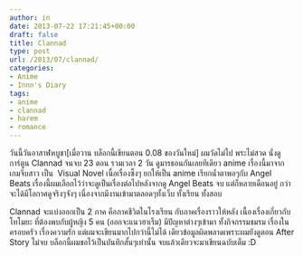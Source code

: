 ```yaml
---
author: in
date: 2013-07-22 17:21:45+00:00
draft: false
title: Clannad
type: post
url: /2013/07/clannad/
categories:
- Anime
- Innn's Diary
tags:
- anime
- clannad
- harem
- romance
---
```


วันนี้วันอาสาฬหบูชา[เมื่อวาน บล็อกนี้เขียนตอน 0.08 ของวันใหม่] ผมวัดไม่ไป พระไม่สวด นั่งดูการ์ตูน Clannad จนจบ 23 ตอน รวมเวลา 2 วัน ดูมารธอนกันเลยทีเดียว anime เรื่องนี้มาจากเกมจีบสาว เป็น  Visual Novel เนื้อเรื่องซึ้งๆ ยกให้เป็น anime เรียกน้ำตาพอๆกับ Angel Beats เรื่องนี้ผมเลือกไว้ว่าจะดูเป็นเรื่องต่อไปหลังจากดู Angel Beats จบ แต่ก็หลายเดือนอยู่ กว่าจะได้มีโอกาศดูจริงๆจังๆ เนื่องจากมีงานเข้ามาตลอดๆทั้งเว็บ ทั้งเรียน ทั้งสอบ

Clannad จะแบ่งออกเป็น 2 ภาค คือภาคชีวิตในโรงเรียน กับภาคเรื่องราวให้หลัง เนื้องเรื่องเกี่ยวกับโทโมยะ ที่ต้องพบกับผู้หญิง 5 คน (ออกจะแนวฮาเร็ม) มีปัญหาต่างๆเข้ามา ทั้งกิจกรรมชมรม เรื่องในครอบครัว เรื่องความรัก แต่ผมจะเขียนมากไปกว่านี้ไม่ได้ เดียวข้อมูลผิดพลาดเพราะผมยังดูตอน After Story ไม่จบ บล็อกนี้ผมขอไว้เป็นบันทึกสั้นๆเท่านั้น จบแล้วเดียวจะมาเขียนฉบับเต็ม :D
